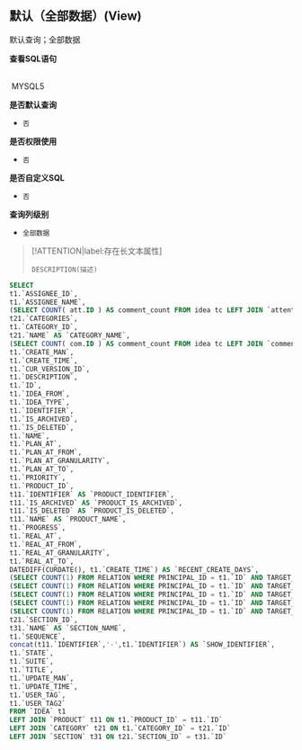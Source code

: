 ## 默认（全部数据）(View) <!-- {docsify-ignore-all} -->

默认查询；全部数据

<p class="panel-title"><b>查看SQL语句</b></p>
<br>

<el-row>
&nbsp;<el-tag @click="MYSQL5 = true">MYSQL5</el-tag>
</el-row>

<br>
<p class="panel-title"><b>是否默认查询</b></p>

* `否`

<p class="panel-title"><b>是否权限使用</b></p>

* `否`

<p class="panel-title"><b>是否自定义SQL</b></p>

* `否`

<p class="panel-title"><b>查询列级别</b></p>

* `全部数据`

> [!ATTENTION|label:存在长文本属性]
>
> `DESCRIPTION(描述)`






<el-dialog v-model="MYSQL5" title="MYSQL5">

```sql
SELECT
t1.`ASSIGNEE_ID`,
t1.`ASSIGNEE_NAME`,
(SELECT COUNT( att.ID ) AS comment_count FROM idea tc LEFT JOIN `attention` att ON tc.ID = att.OWNER_ID WHERE tc.ID = t1.`ID`) AS `ATTENTION_COUNT`,
t21.`CATEGORIES`,
t1.`CATEGORY_ID`,
t21.`NAME` AS `CATEGORY_NAME`,
(SELECT COUNT( com.ID ) AS comment_count FROM idea tc LEFT JOIN `comment` com ON tc.ID = com.PRINCIPAL_ID WHERE tc.ID = t1.`ID`) AS `COMMENT_COUNT`,
t1.`CREATE_MAN`,
t1.`CREATE_TIME`,
t1.`CUR_VERSION_ID`,
t1.`DESCRIPTION`,
t1.`ID`,
t1.`IDEA_FROM`,
t1.`IDEA_TYPE`,
t1.`IDENTIFIER`,
t1.`IS_ARCHIVED`,
t1.`IS_DELETED`,
t1.`NAME`,
t1.`PLAN_AT`,
t1.`PLAN_AT_FROM`,
t1.`PLAN_AT_GRANULARITY`,
t1.`PLAN_AT_TO`,
t1.`PRIORITY`,
t1.`PRODUCT_ID`,
t11.`IDENTIFIER` AS `PRODUCT_IDENTIFIER`,
t11.`IS_ARCHIVED` AS `PRODUCT_IS_ARCHIVED`,
t11.`IS_DELETED` AS `PRODUCT_IS_DELETED`,
t11.`NAME` AS `PRODUCT_NAME`,
t1.`PROGRESS`,
t1.`REAL_AT`,
t1.`REAL_AT_FROM`,
t1.`REAL_AT_GRANULARITY`,
t1.`REAL_AT_TO`,
DATEDIFF(CURDATE(), t1.`CREATE_TIME`) AS `RECENT_CREATE_DAYS`,
(SELECT COUNT(1) FROM RELATION WHERE PRINCIPAL_ID = t1.`ID` AND TARGET_TYPE ='CUSTOMER') AS `RELATION_TOTAL_CUSTOMER`,
(SELECT COUNT(1) FROM RELATION WHERE PRINCIPAL_ID = t1.`ID` AND TARGET_TYPE ='IDEA') AS `RELATION_TOTAL_IDEA`,
(SELECT COUNT(1) FROM RELATION WHERE PRINCIPAL_ID = t1.`ID` AND TARGET_TYPE ='TEST_CASE') AS `RELATION_TOTAL_TEST_CASE`,
(SELECT COUNT(1) FROM RELATION WHERE PRINCIPAL_ID = t1.`ID` AND TARGET_TYPE ='TICKET') AS `RELATION_TOTAL_TICKET`,
(SELECT COUNT(1) FROM RELATION WHERE PRINCIPAL_ID = t1.`ID` AND TARGET_TYPE ='WORK_ITEM') AS `RELATION_TOTAL_WORK_ITEM`,
t21.`SECTION_ID`,
t31.`NAME` AS `SECTION_NAME`,
t1.`SEQUENCE`,
concat(t11.`IDENTIFIER`,'-',t1.`IDENTIFIER`) AS `SHOW_IDENTIFIER`,
t1.`STATE`,
t1.`SUITE`,
t1.`TITLE`,
t1.`UPDATE_MAN`,
t1.`UPDATE_TIME`,
t1.`USER_TAG`,
t1.`USER_TAG2`
FROM `IDEA` t1 
LEFT JOIN `PRODUCT` t11 ON t1.`PRODUCT_ID` = t11.`ID` 
LEFT JOIN `CATEGORY` t21 ON t1.`CATEGORY_ID` = t21.`ID` 
LEFT JOIN `SECTION` t31 ON t21.`SECTION_ID` = t31.`ID` 


```

</el-dialog>

<script>
 const { createApp } = Vue
  createApp({
    data() {
      return {
                MYSQL5 : false
        
      }
    },
    methods: {
    }
  }).use(ElementPlus).mount('#app')
</script>